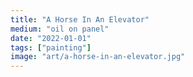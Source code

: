 ```yaml
---
title: "A Horse In An Elevator"
medium: "oil on panel"
date: "2022-01-01"
tags: ["painting"]
image: "art/a-horse-in-an-elevator.jpg"
---
```

